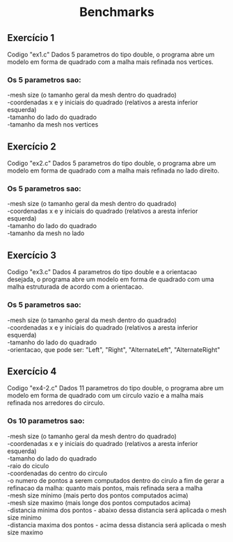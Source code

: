 <div align="center">
  <h1 align="center">Benchmarks</h1>
  <p align="center"></p>
</div>





## Exercício 1
 Codigo "ex1.c"
 Dados 5 parametros do tipo double, o programa abre um modelo em forma de quadrado com a malha mais refinada nos vertices.
 
 ### Os 5 parametros sao: 
 
 -mesh size (o tamanho geral da mesh dentro do quadrado)<br/>
 -coordenadas x e y iniciais do quadrado (relativos a aresta inferior esquerda)<br/>
 -tamanho do lado do quadrado<br/>
 -tamanho da mesh nos vertices<br/>
 
 
## Exercício 2
 Codigo "ex2.c"
 Dados 5 parametros do tipo double, o programa abre um modelo em forma de quadrado com a malha mais refinada no lado direito.
 
 ### Os 5 parametros sao: 
 
 -mesh size (o tamanho geral da mesh dentro do quadrado)<br/>
 -coordenadas x e y iniciais do quadrado (relativos a aresta inferior esquerda)<br/>
 -tamanho do lado do quadrado<br/>
 -tamanho da mesh no lado<br/>
 
## Exercício 3
 Codigo "ex3.c"
 Dados 4 parametros do tipo double e a orientacao desejada, o programa abre um modelo em forma de quadrado com uma malha estruturada de acordo com a orientacao. 
 
 ### Os 5 parametros sao: 
 
 -mesh size (o tamanho geral da mesh dentro do quadrado)<br/>
 -coordenadas x e y iniciais do quadrado (relativos a aresta inferior esquerda)<br/>
 -tamanho do lado do quadrado<br/>
 -orientacao, que pode ser: "Left", "Right", "AlternateLeft", "AlternateRight"<br/>
 
 ## Exercício 4
 Codigo "ex4-2.c"
 Dados 11 parametros do tipo double, o programa abre um modelo em forma de quadrado com um circulo vazio e a malha mais refinada nos arredores do circulo. 
 
 ### Os 10 parametros sao: 
 
 -mesh size (o tamanho geral da mesh dentro do quadrado)<br/>
 -coordenadas x e y iniciais do quadrado (relativos a aresta inferior esquerda)<br/>
 -tamanho do lado do quadrado<br/>
 -raio do ciculo<br/>
 -coordenadas do centro do circulo<br/>
 -o numero de pontos a serem computados dentro do cirulo a fim de gerar a refinacao da malha: quanto mais pontos, mais refinada sera a malha<br/>
 -mesh size mínimo (mais perto dos pontos computados acima)<br/>
 -mesh size maximo (mais longe dos pontos computados acima)<br/>
 -distancia minima dos pontos - abaixo dessa distancia será aplicada o mesh size minimo<br/>
 -distancia maxima dos pontos - acima dessa distancia será aplicada o mesh size maximo<br/>
 
